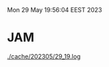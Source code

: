 Mon 29 May 19:56:04 EEST 2023
# JAM
<a href='./cache/202305/29_19.log'>./cache/202305/29_19.log</a>

